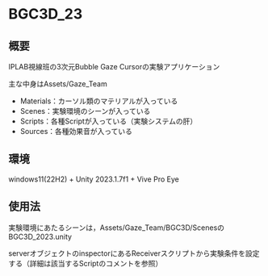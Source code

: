 # BGC3D_23
## 概要
IPLAB視線班の3次元Bubble Gaze Cursorの実験アプリケーション
  
主な中身はAssets/Gaze_Team

- Materials：カーソル類のマテリアルが入っている
- Scenes：実験環境のシーンが入っている
- Scripts：各種Scriptが入っている（実験システムの肝）
- Sources：各種効果音が入っている

## 環境
windows11(22H2) + Unity 2023.1.7f1 + Vive Pro Eye


## 使用法
実験環境にあたるシーンは，Assets/Gaze_Team/BGC3D/ScenesのBGC3D_2023.unity

serverオブジェクトのinspectorにあるReceiverスクリプトから実験条件を設定する（詳細は該当するScriptのコメントを参照）


